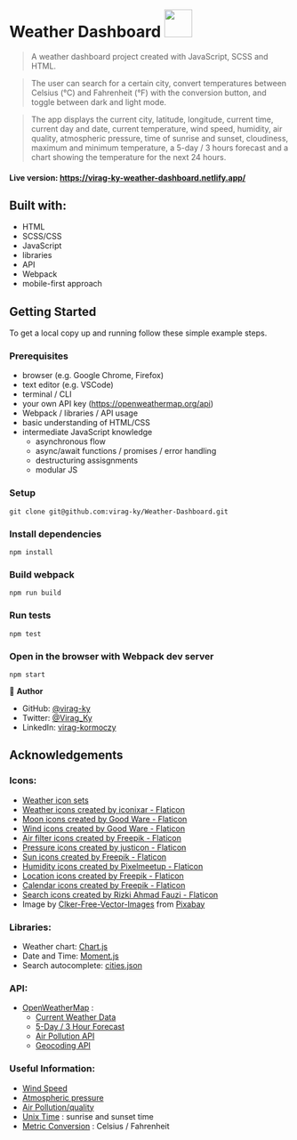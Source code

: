 # Weather Dashboard <img src="https://user-images.githubusercontent.com/79658534/203111893-81501d81-10ef-4a15-811b-75ec774a9ed2.png" width="50px">

> A weather dashboard project created with JavaScript, SCSS and HTML.

> The user can search for a certain city, convert temperatures between Celsius (°C) and Fahrenheit (°F) with the conversion button, and toggle between dark and light mode.

> The app displays the current city, latitude, longitude, current time, current day and date, current temperature, wind speed, humidity, air quality, atmospheric pressure, time of sunrise and sunset, cloudiness, maximum and minimum temperature, a 5-day / 3 hours forecast and a chart showing the temperature for the next 24 hours.

#### Live version: https://virag-ky-weather-dashboard.netlify.app/

## Built with:

- HTML
- SCSS/CSS
- JavaScript
- libraries
- API
- Webpack
- mobile-first approach

## Getting Started

To get a local copy up and running follow these simple example steps.

### Prerequisites

- browser (e.g. Google Chrome, Firefox)
- text editor (e.g. VSCode)
- terminal / CLI
- your own API key (https://openweathermap.org/api)
- Webpack / libraries / API usage
- basic understanding of HTML/CSS
- intermediate JavaScript knowledge
  - asynchronous flow
  - async/await functions / promises / error handling
  - destructuring assisgnments
  - modular JS

### Setup

```
git clone git@github.com:virag-ky/Weather-Dashboard.git
```

### Install dependencies

```
npm install
```

### Build webpack

```
npm run build
```

### Run tests
```
npm test
```

### Open in the browser with Webpack dev server

```
npm start
```

👤 **Author**

- GitHub: [@virag-ky](https://github.com/virag-ky)
- Twitter: [@Virag_Ky](https://twitter.com/Virag_Ky)
- LinkedIn: [virag-kormoczy](https://linkedin.com/in/virag-kormoczy)

## Acknowledgements

### Icons:

- [Weather icon sets](https://www.figma.com/community/file/972934576657989859)
- <a href="https://www.flaticon.com/free-icons/weather" title="weather icons">Weather icons created by iconixar - Flaticon</a>
- <a href="https://www.flaticon.com/free-icons/moon" title="moon icons">Moon icons created by Good Ware - Flaticon</a>
- <a href="https://www.flaticon.com/free-icons/wind" title="wind icons">Wind icons created by Good Ware - Flaticon</a>
- <a href="https://www.flaticon.com/free-icons/air-filter" title="air filter icons">Air filter icons created by Freepik - Flaticon</a>
- <a href="https://www.flaticon.com/free-icons/pressure" title="pressure icons">Pressure icons created by justicon - Flaticon</a>
- <a href="https://www.flaticon.com/free-icons/sun" title="sun icons">Sun icons created by Freepik - Flaticon</a>
- <a href="https://www.flaticon.com/free-icons/humidity" title="humidity icons">Humidity icons created by Pixelmeetup - Flaticon</a>
- <a href="https://www.flaticon.com/free-icons/location" title="location icons">Location icons created by Freepik - Flaticon</a>
- <a href="https://www.flaticon.com/free-icons/calendar" title="calendar icons">Calendar icons created by Freepik - Flaticon</a>
- <a href="https://www.flaticon.com/free-icons/search" title="search icons">Search icons created by Rizki Ahmad Fauzi - Flaticon</a>
- Image by <a href="https://pixabay.com/users/clker-free-vector-images-3736/?utm_source=link-attribution&amp;utm_medium=referral&amp;utm_campaign=image&amp;utm_content=306235">Clker-Free-Vector-Images</a> from <a href="https://pixabay.com//?utm_source=link-attribution&amp;utm_medium=referral&amp;utm_campaign=image&amp;utm_content=306235">Pixabay</a>

### Libraries:

- Weather chart: [Chart.js](https://www.chartjs.org/)
- Date and Time: [Moment.js](https://momentjs.com/)
- Search autocomplete: [cities.json](https://github.com/lutangar/cities.json)

### API:

- [OpenWeatherMap](https://openweathermap.org/api) :
  - [Current Weather Data](https://openweathermap.org/current)
  - [5-Day / 3 Hour Forecast](https://openweathermap.org/forecast5)
  - [Air Pollution API](https://openweathermap.org/api/air-pollution)
  - [Geocoding API](https://openweathermap.org/api/geocoding-api)

### Useful Information:

- [Wind Speed](https://www.weather.gov/pqr/wind)
- [Atmospheric pressure](https://www.maximum-inc.com/what-is-atmospheric-pressure-and-how-is-it-measured/)
- [Air Pollution/quality](https://openweathermap.org/api/air-pollution)
- [Unix Time](https://en.wikipedia.org/wiki/Unix_time) : sunrise and sunset time
- [Metric Conversion](https://www.metric-conversions.org/temperature/celsius-to-fahrenheit.htm) : Celsius / Fahrenheit
